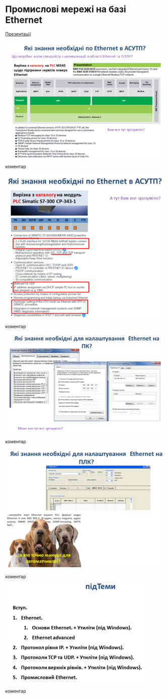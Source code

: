 # Промислові мережі на базі Ethernet

[Презентації](https://drive.google.com/file/d/1_M_nJRaeDzZSHoEYgduoo7UsBcn4A3Ce/view?usp=sharing)

![](4/Слайд2.PNG)

коментар

![](4/Слайд3.PNG)

коментар

![](4/Слайд4.PNG)

коментар

![](4/Слайд5.PNG)

коментар

![](4/Слайд6.PNG)

коментар